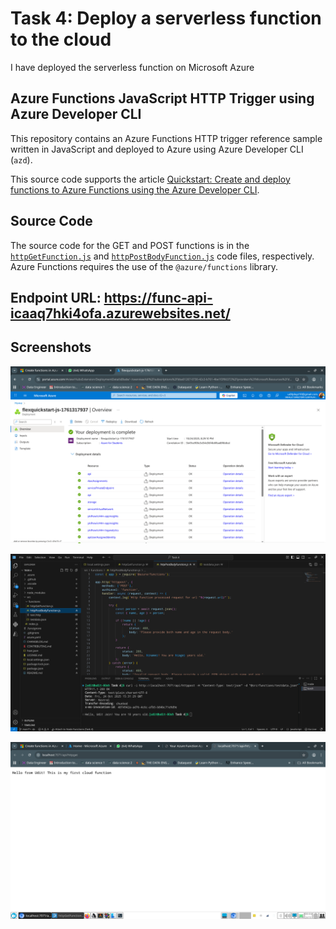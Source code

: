 # Task 4: Deploy a serverless function to the cloud

I have deployed the serverless function on Microsoft Azure

## Azure Functions JavaScript HTTP Trigger using Azure Developer CLI

This repository contains an Azure Functions HTTP trigger reference sample written in JavaScript and deployed to Azure using Azure Developer CLI (`azd`).

This source code supports the article [Quickstart: Create and deploy functions to Azure Functions using the Azure Developer CLI](https://learn.microsoft.com/azure/azure-functions/create-first-function-azure-developer-cli?pivots=programming-language-javascript).


## Source Code

The source code for the GET and POST functions is in the [`httpGetFunction.js`](./src/functions/httpGetFunction.js) and [`httpPostBodyFunction.js`](./src/functions/httpPostBodyFunction.js) code files, respectively. Azure Functions requires the use of the `@azure/functions` library.

## Endpoint URL: https://func-api-icaaq7hki4ofa.azurewebsites.net/ 

## Screenshots

![Successful cloud deployment](Screenshots/cloud-deployment.png)

![POST](Screenshots/post-output.png)

![GET](Screenshots/http-get.png)
